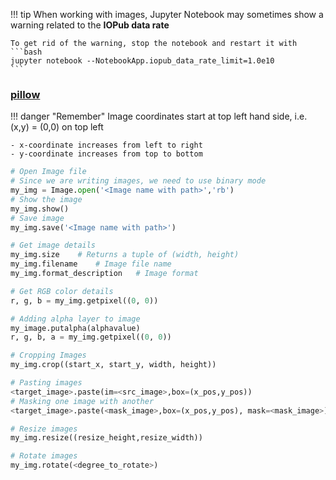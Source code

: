 !!! tip 
    When working with images, Jupyter Notebook may sometimes show a warning related to the **IOPub data rate**  

    To get rid of the warning, stop the notebook and restart it with
    ```bash
    jupyter notebook --NotebookApp.iopub_data_rate_limit=1.0e10
    ```

### [pillow](https://pillow.readthedocs.io/en/stable/)
!!! danger "Remember"
    Image coordinates start at top left hand side, i.e. (x,y) = (0,0) on top left

    - x-coordinate increases from left to right
    - y-coordinate increases from top to bottom

```python
# Open Image file
# Since we are writing images, we need to use binary mode
my_img = Image.open('<Image name with path>','rb')
# Show the image
my_img.show()
# Save image
my_img.save('<Image name with path>')

# Get image details
my_img.size    # Returns a tuple of (width, height)
my_img.filename    # Image file name
my_img.format_description   # Image format

# Get RGB color details
r, g, b = my_img.getpixel((0, 0))

# Adding alpha layer to image
my_image.putalpha(alphavalue)
r, g, b, a = my_img.getpixel((0, 0))

# Cropping Images
my_img.crop((start_x, start_y, width, height))

# Pasting images
<target_image>.paste(im=<src_image>,box=(x_pos,y_pos))
# Masking one image with another
<target_image>.paste(<mask_image>,box=(x_pos,y_pos), mask=<mask_image>)

# Resize images
my_img.resize((resize_height,resize_width))

# Rotate images
my_img.rotate(<degree_to_rotate>)
```
